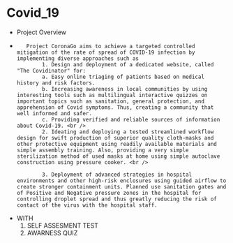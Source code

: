 # Covid_19
- Project Overview
-        Project CoronaGo aims to achieve a targeted controlled mitigation of the rate of spread of COVID-19 infection by implementing diverse approaches such as
              1. Design and deployment of a dedicated website, called "The Covidinator" for:
              a. Easy online triaging of patients based on medical history and risk factors. 
              b. Increasing awareness in local communities by using interesting tools such as multilingual interactive quizzes on important topics such as sanitation, general protection, and apprehension of Covid symptoms. Thus, creating a community that well informed and safer. 
              c. Providing verified and reliable sources of information about Covid-19. <br />
              2. Ideating and deploying a tested streamlined workflow design for swift production of superior quality cloth-masks and other protective equipment using readily available materials and simple assembly training. Also, providing a very simple sterilization method of used masks at home using simple autoclave construction using pressure cooker. <br />
              
              3. Deployment of advanced strategies in hospital environments and other high-risk enclosures using guided airflow to create stronger containment units. Planned use sanitation gates and of Positive and Negative pressure zones in the hospital for controlling droplet spread and thus greatly reducing the risk of contact of the virus with the hospital staff.
- WITH 
  1. SELF ASSESMENT TEST    
  2. AWARNESS QUIZ
  
